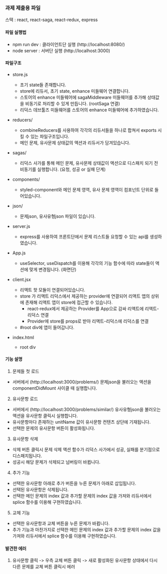 ### 과제 제출용 파일

스택 : react, react-saga, react-redux, express

#### 파일 실행법
- npm run dev : 클라이언트단 실행 (http://localhost:8080/)
- node server : 서버단 실행 (http://localhost:3000)

#### 파일구조
- store.js
    - 초기 state들 존재합니다.
    - store에 리듀서, 초기 state, enhance 미들웨어 연결합니다.
    - 스토어의 enhance 미들웨어에 sagaMiddleware 미들웨어를 추가해 상태값을 비동기로 처리할 수 있게 만듭니다. (rootSaga 연결)
    - 리덕스 데브툴즈 미들웨어를 스토어의 enhance 미들웨어에 추가하였습니다.

- reducers/ 
    - combineReducers를 사용하여 각각의 리듀서들을 하나로 합쳐서 exports 시킬 수 있는 파일구조입니다.
    - 메인 문제, 유사문제 상태값의 액션과 리듀서가 담겨있습니다.

- sagas/ 
    - 리덕스 사가를 통해 메인 문제, 유사문제 상태값이 액션으로 디스패치 되기 전 비동기를 실행합니다. (요청, 성공 or 실패 단계)

- components/
    - styled-component와 메인 문제 영역, 유사 문제 영역이 컴포넌트 단위로 들어있습니다.

- json/
    - 문제json, 유사유형json 파일이 있습니다.

- server.js
    - express를 사용하여 프론트단에서 문제 리스트들 요청할 수 있는 api를 생성하였습니다.

- App.js
    - useSelector, useDispatch를 이용해 각각의 기능 함수에 따라 state들이 액션에 맞게 변경됩니다. (화면단)

- client.jsx
    - 리액트 핫 모듈이 연결되어있습니다.
    - store 가 리액트 리덕스에서 제공하는 provider에 연결되어 리액트 앱의 상위에 존재해 리액트 앱이 store에 접근할 수 있습니다.
        - react-redux에서 제공하는 Provider를 App으로 감싸 리액트에 리액트-리덕스 연결
        - Provider에 store를 props로 받아 리액트-리덕스에 리덕스를 연결
    - #root div에 앱이 들어갑니다.

- index.html
    - root div

#### 기능 설명
1. 문제들 첫 로드
- 서버에서 (http://localhost:3000/problems/) 문제json을 불러오는 액션을 componentDidMount 사이클 때 실행합니다.

2. 유사문항 로드
- 서버에서 (http://localhost:3000/problems/similar/) 유사유형json을 불러오는 액션을 유사문항 클릭시 실행합니다.
- 유사문항마다 존재하는 unitName 값이 유사문항 컨텐츠 상단에 기재됩니다.
- 선택한 문제의 유사문항 버튼이 활성화됩니다.

3. 유사문항 삭제
- 삭제 버튼 클릭시 문제 삭제 액션 함수가 리덕스 사가에서 성공, 실패를 분기점으로 디스패치됩니다.
- 성공시 해당 문제가 삭제되고 넘버링이 바뀝니다.

4. 추가 기능
- 선택한 유사문항 아래로 추가 버튼을 누른 문제가 아래로 삽입됩니다.
- 선택된 유사문항은 삭제됩니다.
- 선택한 메인 문제의 index 값과 추가할 문제의 index 값을 가져와 리듀서에서 splice 함수를 이용해 구현하였습니다.

5. 교체 기능 
- 선택한 유사문항과 교체 버튼을 누른 문제가 바뀝니다.
- 추가 기능과 마찬가지로 선택한 메인 문제의 index 값과 추가할 문제의 index 값을 가져와 리듀서에서 splice 함수를 이용해 구현하였습니다.

#### 발견한 에러

1) 유사문항 클릭 -> 우측 교체 버튼 클릭 -> 새로 활성화된 유사문항 상태에서 다시 다른 문제를 교체 버튼 클릭시 에러